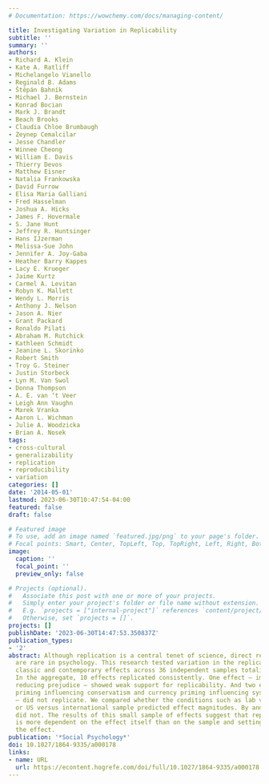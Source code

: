 ```yaml
---
# Documentation: https://wowchemy.com/docs/managing-content/

title: Investigating Variation in Replicability
subtitle: ''
summary: ''
authors:
- Richard A. Klein
- Kate A. Ratliff
- Michelangelo Vianello
- Reginald B. Adams
- Štěpán Bahník
- Michael J. Bernstein
- Konrad Bocian
- Mark J. Brandt
- Beach Brooks
- Claudia Chloe Brumbaugh
- Zeynep Cemalcilar
- Jesse Chandler
- Winnee Cheong
- William E. Davis
- Thierry Devos
- Matthew Eisner
- Natalia Frankowska
- David Furrow
- Elisa Maria Galliani
- Fred Hasselman
- Joshua A. Hicks
- James F. Hovermale
- S. Jane Hunt
- Jeffrey R. Huntsinger
- Hans IJzerman
- Melissa-Sue John
- Jennifer A. Joy-Gaba
- Heather Barry Kappes
- Lacy E. Krueger
- Jaime Kurtz
- Carmel A. Levitan
- Robyn K. Mallett
- Wendy L. Morris
- Anthony J. Nelson
- Jason A. Nier
- Grant Packard
- Ronaldo Pilati
- Abraham M. Rutchick
- Kathleen Schmidt
- Jeanine L. Skorinko
- Robert Smith
- Troy G. Steiner
- Justin Storbeck
- Lyn M. Van Swol
- Donna Thompson
- A. E. van ‘t Veer
- Leigh Ann Vaughn
- Marek Vranka
- Aaron L. Wichman
- Julie A. Woodzicka
- Brian A. Nosek
tags:
- cross-cultural
- generalizability
- replication
- reproducibility
- variation
categories: []
date: '2014-05-01'
lastmod: 2023-06-30T10:47:54-04:00
featured: false
draft: false

# Featured image
# To use, add an image named `featured.jpg/png` to your page's folder.
# Focal points: Smart, Center, TopLeft, Top, TopRight, Left, Right, BottomLeft, Bottom, BottomRight.
image:
  caption: ''
  focal_point: ''
  preview_only: false

# Projects (optional).
#   Associate this post with one or more of your projects.
#   Simply enter your project's folder or file name without extension.
#   E.g. `projects = ["internal-project"]` references `content/project/deep-learning/index.md`.
#   Otherwise, set `projects = []`.
projects: []
publishDate: '2023-06-30T14:47:53.350837Z'
publication_types:
- '2'
abstract: Although replication is a central tenet of science, direct replications
  are rare in psychology. This research tested variation in the replicability of 13
  classic and contemporary effects across 36 independent samples totaling 6,344 participants.
  In the aggregate, 10 effects replicated consistently. One effect – imagined contact
  reducing prejudice – showed weak support for replicability. And two effects – flag
  priming influencing conservatism and currency priming influencing system justification
  – did not replicate. We compared whether the conditions such as lab versus online
  or US versus international sample predicted effect magnitudes. By and large they
  did not. The results of this small sample of effects suggest that replicability
  is more dependent on the effect itself than on the sample and setting used to investigate
  the effect.
publication: '*Social Psychology*'
doi: 10.1027/1864-9335/a000178
links:
- name: URL
  url: https://econtent.hogrefe.com/doi/full/10.1027/1864-9335/a000178
---
```

